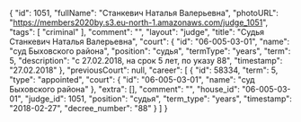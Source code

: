 {
    "id": 1051,
    "fullName": "Станкевич Наталья Валерьевна",
    "photoURL": "https://members2020by.s3.eu-north-1.amazonaws.com/judge_1051",
    "tags": [
        "criminal"
    ],
    "comment": "",
    "layout": "judge",
    "title": "Судья Станкевич Наталья Валерьевна",
    "court": {
        "id": "06-005-03-01",
        "name": "суд Быховского района",
        "position": "судья",
        "termType": "years",
        "term": 5,
        "description": "c 27.02.2018, на срок 5 лет, по указу 88",
        "timestamp": "27.02.2018"
    },
    "previousCourt": null,
    "career": [
        {
            "id": 58334,
            "term": 5,
            "type": "appointed",
            "court": {
                "id": "06-005-03-01",
                "name": "суд Быховского района"
            },
            "extra": [],
            "comment": "",
            "house_id": "06-005-03-01",
            "judge_id": 1051,
            "position": "судья",
            "term_type": "years",
            "timestamp": "2018-02-27",
            "decree_number": "88"
        }
    ]
}